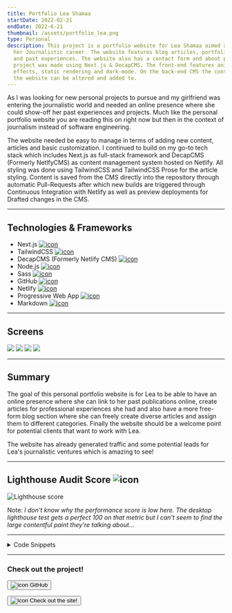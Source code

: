 ```yaml
---
title: Portfolio Lea Shamaa
startDate: 2022-02-21
endDate: 2022-6-21
thumbnail: /assets/portfolio_lea.png
type: Personal
description: This project is a portfolio website for Lea Shamaa aimed at aiding
  her Journalistic career. The website features blog articles, portfolio items
  and past experiences. The website also has a contact form and about page. The
  project was made using Next.js & DecapCMS. The front-end features animations,
  effects, static rendering and dark-mode. On the back-end CMS the content of
  the website can be altered and added to.
---
```

As I was looking for new personal projects to pursue and my girlfriend was entering the journalistic world and needed an online presence where she could show-off her past experiences and projects. Much like the personal portfolio website you are reading this on right now but then in the context of journalism instead of software engineering.

The website needed be easy to manage in terms of adding new content, articles and basic customization. I continued to build on my go-to tech stack which includes Next.js as full-stack framework and DecapCMS (Formerly NetlfyCMS) as content management system hosted on Netlify. All styling was done using TailwindCSS and TailwindCSS Prose for the article styling. Content is saved from the CMS directly into the repository through automatic Pull-Requests after which new builds are triggered through Continuous Integration with Netlify as well as preview deployments for Drafted changes in the CMS.

- - -

## Technologies & Frameworks

<ul class="icon-list">
<li>Next.js <a href="https://nextjs.org/"><img src="/assets/nextjs.png" alt="icon"></a></li>
<li>TailwindCSS <a href="https://tailwindcss.com/"><img src="/assets/tailwindcss.png" alt="icon"></a></li>
<li>DecapCMS (Formerly Netlify CMS) <a href="https://decapcms.org/"><img src="/assets/decapcms.png" alt="icon"></a></li>
<li>Node.js <a href="https://nodejs.org/en"><img src="/assets/nodejs.png" alt="icon"></a></li>
<li>Sass <a href="https://sass-lang.com/"><img src="/assets/sass.png" alt="icon"></a></li>
<li>GitHub <a href="https://github.com/"><img src="/assets/github.png" alt="icon"></a></li>
<li>Netlify <a href="https://www.netlify.com/"><img src="/assets/netlify.png" alt="icon"></a></li>
<li>Progressive Web App <a href="#"><img src="/assets/pwa.png" alt="icon"></a></li>
<li>Markdown <a href="https://www.markdownguide.org/"><img src="/assets/markdown.png" alt="icon"></a></li>
</ul>

- - -

## Screens

<div class="images-grid">
<img src="/assets/portfolio_lea_1.png" />
<img src="/assets/portfolio_lea_2.png" />
<img src="/assets/portfolio_lea_3.png" />
<img src="/assets/portfolio_lea_4.png" />
</div>

- - -

## Summary

The goal of this personal portfolio website is for Lea to be able to have an online presence where she can link to her past publications online, create articles for professional experiences she had and also have a more free-form blog section where she can freely create diverse articles and assign them to different categories. Finally the website should be a welcome point for potential clients that want to work with Lea.

The website has already generated traffic and some potential leads for Lea's journalistic ventures which is amazing to see!

- - -

## Lighthouse Audit Score ![icon](/assets/lighthouse.png)

![Lighthouse score](/assets/lighthouse_portfolio-lea.png "Lighthouse score")

Note: *I don't know why the performance score is low here. The desktop lighthouse test gets a perfect 100 on that metric but I can't seem to find the large contentful paint they're talking about...*

- - -

<details >
<summary>Code Snippets</summary>
<div>

The following are some code snippets of components and back-end code for the portfolio website that are powerful, demonstrate good coding practices and that I'm proud of. The snippets demonstrate clean, concise and powerful code. *(Code has been compacted in some cases).*

**Home index**\
This code snippet is the homepage of the website showing the 3 most recent items from the 3 types of posts on the site. It statically retrieves the experiences, posts, articles and additional config for the homepage such as labels & links at build time of the application. This way static HTML is served at all times improving time to first paint and SEO!

```jsx
export const getStaticProps = async () => {

  const experiences = (await getExperiences({ preview: true })).slice(0, 3)

  const posts = (await getPosts({ preview: true })).slice(0, 3)

  const articles = (await getAllArticles(config.usernameMedium)).slice(0, 3)

  const homeContent = await getPage("home")

  return {
    props: {
      homeContent,
      experiences,
      posts,
      articles
    },
    revalidate: 60,
  }
}

const Home = ({ homeContent, experiences, posts, articles }) => {
  useNetlifyIdentityRedirectHook()

  return (
    <>
      <TypeWriter quotes={homeContent.quotes}/>

      <div className={`${utils.page} flex flex-col gap-12`}>
        <HomePreviewCollection
          title={homeContent.portfolioTitle}
          label={homeContent.portfolioLabel}
          link="/portfolio"
          content={articles.map((article) => <ArticleHomePreview key={article.title} article={article}/>)}
        />
        <hr className="-mb-4 -mt-10 mobile:hidden"/>
        <HomePreviewCollection
          title={homeContent.blogTitle}
          label={homeContent.blogLabel}
          link="/blog"
          content={posts.map((post) => <PostHomePreview key={post.id} post={post}/>)}
        />
        <hr className="-mb-4 -mt-10 mobile:hidden"/>
        <HomePreviewCollection
          title={homeContent.experiencesTitle}
          label={homeContent.experiencesLabel}
          link="/experiences"
          content={experiences.map((experience) => <ExperienceHomePreview key={experience.id} experience={experience}/>)}
        />
      </div>
    </>
  )
}

Home.withLayout = (page) => <Layout>{page}</Layout>
```

**PostService.js File**\
This code snippet showcases the PostService.js file. This service is responsible for loading the blog posts from the file system (since all content is saved as markdown files in the repository itself) and parsing them during build time of the application to facilitate static site generation. Blog posts can have a category assigned to them which will show in the UI.

```javascript
const postsDirectory = path.join(process.cwd(), 'content/posts');

export async function getPosts(options = {}) {
  const fileNames = await fs.readdir(postsDirectory).catch(() => []);

  const posts = await Promise.all(
    fileNames.map(async (fileName) => {
      const post = await parsePost(fileName);

      return {
        id: fileName.replace('.md', ''),
        ...post,
        ...(options.preview && { content: '' }),
      };
    }),
  );

  for (const post of posts) {
    post.data.category = await configService.getCategory(post.data.category);
  }

  posts.sort((a, b) => (new Date(a.data.date) < new Date(b.data.date) ? 1 : -1));

  return posts;
}

export async function getCategories() {
  const posts = await getPosts();

  const categories = []; // [{ name: "category", count: 0, posts: [{ name: "post", date: "date" }] }]

  for (const post of posts) {
    const category = await configService.getCategory(post.data.category.name);

    if (category && !categories.find((c) => c.name === category.name)) {
      const relevantPosts = posts.filter((p) => p.data.category.name === category.name);
      category.count = relevantPosts.length;
      category.posts = relevantPosts.map((post) => ({
        name: post.data.title,
        date: post.data.date,
      }));
      categories.push(category);
    }
  }

  // Add remaining (unused) categories
  for (let category of await configService.getCategories()) {
    if (!categories.find((c) => c.name === category.name)) {
      category.count = 0;
      categories.push(category);
    }
  }

  // sort categories by newest post
  categories.sort((a, b) => {
    const aLatestPost = a?.posts?.sort((a, b) => new Date(b.date) - new Date(a.date))[0];
    const bLatestPost = b?.posts?.sort((a, b) => new Date(b.date) - new Date(a.date))[0];
    const aDate = new Date(aLatestPost?.date).getTime() || 0;
    const bDate = new Date(bLatestPost?.date).getTime() || 0;
    return aDate + bDate;
  });

  return categories;
}

export async function getPostIds() {
  const fileNames = await fs.readdir(postsDirectory).catch(() => []);
  return fileNames.map((fileName) => ({ postId: fileName.replace('.md', '') }));
}

export async function getPostsByCategory(categoryName) {
  const posts = await getPosts();
  return posts.filter((post) => post.data.category.name === categoryName);
}

export async function getPost(postId) {
  const post = await parsePost(`${postId}.md`);

  return {
    id: postId,
    ...post.data,
    content: post.content,
    category: await configService.getCategory(post.data.category),
  };
}

const parsePost = async (fileName) => {
  const filePath = path.join(postsDirectory, fileName);
  const fileContents = await fs.readFile(filePath, 'utf8');
  const post = matter(fileContents, {
    engines: { yaml: (s) => yaml.load(s, { schema: yaml.JSON_SCHEMA }) },
  });
  post.content = marked.parse(post.content) || '';

  return {
    id: fileName.replace('.md', ''),
    ...post,
  };
};
```

**\[PostId].jsx File**\
This file is responsible for the pages of blog posts to be statically generated according to all post files present in the file system according to the *PostService.js* file shown previously. It generates a static path for every post and renders the markdown content retrieved from the Id of the post.

```jsx
export const getStaticPaths = async () => {

  const postIds = await getPostIds()

  return {
    paths: postIds.map(({ postId }) => ({ params: { postId } })),
    fallback: false,
  }
}

export const getStaticProps = async ({ params }) => {

  const post = await getPost(params.postId)

  return {
    props: {
      post,
    },
  }
}

const Post = ({ post }) => {
  return (
    <>
      <Head item={post}/>
      <div className={`${utils.page} max-w-screen-desktop`}>
        <MdContent content={post}/>
      </div>
    </>
  )
}

Post.withLayout = (page) => <Layout>{page}</Layout>

export default Post

```






</div>
</details>

- - -

### Check out the project!

[<button>![icon](/assets/github.png) GitHub</button>](https://github.com/alianza/portfolio-lea)

[<button>![icon](/assets/portfolio_lea.png) Check out the site!</button>](https://leashamaa.nl/)